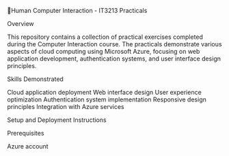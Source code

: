 🔗Human Computer Interaction - IT3213 Practicals


Overview

This repository contains a collection of practical exercises completed during the Computer Interaction course. The practicals demonstrate various aspects of cloud computing using Microsoft Azure, focusing on web application development, authentication systems, and user interface design principles.

Skills Demonstrated

Cloud application deployment
Web interface design
User experience optimization
Authentication system implementation
Responsive design principles
Integration with Azure services

Setup and Deployment Instructions

Prerequisites

Azure account
